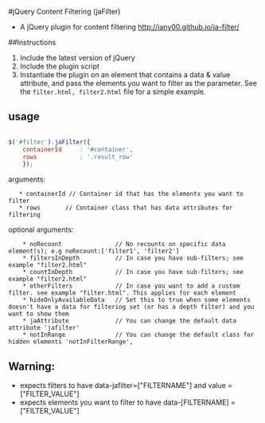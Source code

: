 #jQuery Content Filtering (jaFilter)
   - A jQuery plugin for content filtering
   http://iany00.github.io/ja-filter/

##Instructions

1. Include the latest version of jQuery
2. Include the plugin script
3. Instantiate the plugin on an element that contains a data & value attribute, and pass the elements you want to filter as the parameter. See the `filter.html, filter2.html` file for a simple example.


## usage


```javascript

$('#filter').jaFilter({
    containerId     : '#container',
    rows            : '.result_row'
    });
```

arguments:
```
   * containerId // Container id that has the elements you want to filter
   * rows       // Container class that has data attributes for filtering
```
optional arguments:
```
    * noRecount               // No recounts on specific data element(s); e.g noRecount:['filter1', 'filter2']
    * filtersInDepth          // In case you have sub-filters; see example "filter2.html"
    * countInDepth            // In case you have sub-filters; see example "filter2.html"
    * otherFilters            // In case you want to add a custom filter. see example "filter.html". This applies for each element
    * hideOnlyAvailableData   // Set this to true when some elements doesn't have a data for filtering set (or has a depth filter) and you want to show them
    * jaAttribute             // You can change the default data attribute 'jafilter'
    * notInRange              // You can change the default class for hidden elements 'notInFilterRange',
```
## Warning:

* expects filters to have data-jafilter=["FILTERNAME"] and value = ["FILTER_VALUE"]
* expects elements you want to filter to have data-[FILTERNAME] = ["FILTER_VALUE"]